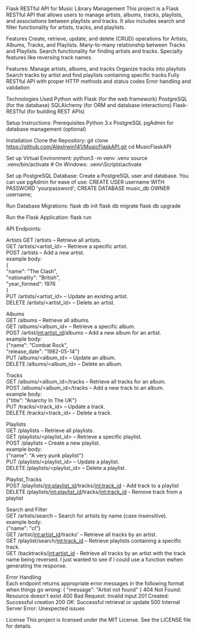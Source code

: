 Flask RESTful API for Music Library Management
This project is a Flask RESTful API that allows users to manage artists, albums, tracks, playlists, and associations between playlists and tracks. It also includes search and filter functionality for artists, tracks, and playlists.


Features
Create, retrieve, update, and delete (CRUD) operations for Artists, Albums, Tracks, and Playlists.
Many-to-many relationship between Tracks and Playlists.
Search functionality for finding artists and tracks.
Specialty features like reversing track names.

Features:
Manage artists, albums, and tracks
Organize tracks into playlists
Search tracks by artist and find playlists containing specific tracks
Fully RESTful API with proper HTTP methods and status codes
Error handling and validation

Technologies Used
Python with Flask (for the web framework)
PostgreSQL (for the database)
SQLAlchemy (for ORM and database interactions)
Flask-RESTful (for building REST APIs)

Setup Instructions:
Prerequisites
Python 3.x
PostgreSQL
pgAdmin for database management (optional)

Installation
Clone the Repository:
git clone https://github.com/AlexIrwin141/MusicFlaskAPI.git
cd MusicFlaskAPI

Set up Virtual Environment:
python3 -m venv .venv
source .venv/bin/activate  # On Windows: .venv\Scripts\activate


Set up PostgreSQL Database:
Create a PostgreSQL user and database. You can use pgAdmin for ease of use:
CREATE USER username WITH PASSWORD 'yourpassword';
CREATE DATABASE music_db OWNER username;

Run Database Migrations:
flask db init
flask db migrate
flask db upgrade

Run the Flask Application:
flask run



API Endpoints:

Artists
GET /artists – Retrieve all artists.  
GET /artists/<artist_id> – Retrieve a specific artist.  
POST /artists – Add a new artist.  
example body:  
   {  
    "name": "The Clash",  
    "nationality": "British",  
    "year_formed": 1976  
  }  
PUT /artists/<artist_id> – Update an existing artist.  
DELETE /artists/<artist_id> – Delete an artist.  

Albums  
GET /albums – Retrieve all albums.  
GET /albums/<album_id> – Retrieve a specific album.  
POST /artist/<int:artist_id>/albums – Add a new album for an artist.  
example body:  
{"name": "Combat Rock",  
"release_date": "1982-05-14"}   
PUT /albums/<album_id> – Update an album.  
DELETE /albums/<album_id> – Delete an album.  

Tracks  
GET /albums/<album_id>/tracks – Retrieve all tracks for an album.  
POST /albums/<album_id>/tracks – Add a new track to an album.  
example body:  
{"title": "Anarchy In The UK"}  
PUT /tracks/<track_id> – Update a track.  
DELETE /tracks/<track_id> – Delete a track.  

Playlists  
GET /playlists – Retrieve all playlists.  
GET /playlists/<playlist_id> – Retrieve a specific playlist.  
POST /playlists – Create a new playlist.  
example body:  
{"name": "A very punk playlist"}  
PUT /playlists/<playlist_id> – Update a playlist.  
DELETE /playlists/<playlist_id> – Delete a playlist.  

Playlist_Tracks  
POST /playlists/<int:playlist_id>/tracks/<int:track_id> - Add track to a playlist  
DELETE /playlists/<int:playlist_id>/tracks/<int:track_id> - Remove track from a playlist  
 
Search and Filter  
GET /artists/search – Search for artists by name (case insensitive).  
example body:  
{"name": "cl"}  
GET /artist/<int:artist_id>/tracks' – Retrieve all tracks by an artist.  
GET /playlist/search/<int:track_id> – Retrieve playlists containing a specific track.  
GET /backtracks/<int:artist_id> - Retrieve all tracks by an artist with the track name being reversed. I just wanted to see if I could use a function ewhen generating the response.  

Error Handling  
Each endpoint returns appropriate error messages in the following format when things go wrong:
{
  "message": "Artist not found"
}
404 Not Found: Resource doesn't exist
400 Bad Request: Invalid input
201 Created: Successful creation
200 OK: Successful retrieval or update
500 Internal Server Error: Unexpected issues


License
This project is licensed under the MIT License. See the LICENSE file for details.